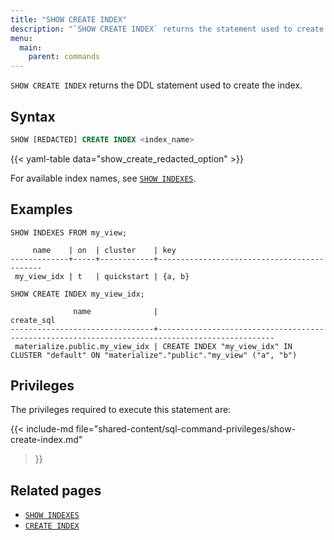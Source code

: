 ```yaml
---
title: "SHOW CREATE INDEX"
description: "`SHOW CREATE INDEX` returns the statement used to create the index."
menu:
  main:
    parent: commands
---
```


`SHOW CREATE INDEX` returns the DDL statement used to create the index.

## Syntax

```sql
SHOW [REDACTED] CREATE INDEX <index_name>
```

{{< yaml-table data="show_create_redacted_option" >}}

For available index names, see [`SHOW INDEXES`](/sql/show-indexes).

## Examples

```mzsql
SHOW INDEXES FROM my_view;
```

```nofmt
     name    | on  | cluster    | key
-------------+-----+------------+--------------------------------------------
 my_view_idx | t   | quickstart | {a, b}
```

```mzsql
SHOW CREATE INDEX my_view_idx;
```

```nofmt
              name              |                                           create_sql
--------------------------------+------------------------------------------------------------------------------------------------
 materialize.public.my_view_idx | CREATE INDEX "my_view_idx" IN CLUSTER "default" ON "materialize"."public"."my_view" ("a", "b")
```

## Privileges

The privileges required to execute this statement are:

{{< include-md file="shared-content/sql-command-privileges/show-create-index.md"
>}}

## Related pages

- [`SHOW INDEXES`](../show-indexes)
- [`CREATE INDEX`](../create-index)
